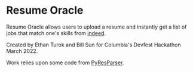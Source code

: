 # Resume Oracle

Resume Oracle allows users to upload a resume and instantly get a list of jobs that match one's skills from [indeed](https://www.indeed.com/).

Created by Ethan Turok and Bill Sun for Columbia's Devfest Hackathon March 2022.

Work relies upon some code from [PyResParser](https://github.com/OmkarPathak/pyresparser).
